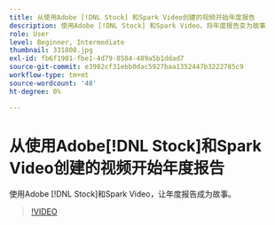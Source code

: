 ```yaml
---
title: 从使用Adobe [!DNL Stock] 和Spark Video创建的视频开始年度报告
description: 使用Adobe [!DNL Stock] 和Spark Video，将年度报告变为故事
role: User
level: Beginner, Intermediate
thumbnail: 331808.jpg
exl-id: fb6f1901-fbe1-4d79-8584-489a5b1ddad7
source-git-commit: e3982cf31ebb0dac5927baa1352447b3222785c9
workflow-type: tm+mt
source-wordcount: '48'
ht-degree: 0%

---
```


# 从使用Adobe[!DNL Stock]和Spark Video创建的视频开始年度报告

使用Adobe [!DNL Stock]和Spark Video，让年度报告成为故事。

>[!VIDEO](https://video.tv.adobe.com/v/331808?hidetitle=true)
